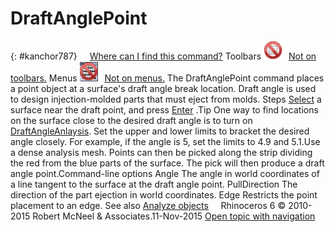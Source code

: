 ---
---


# DraftAnglePoint
{: #kanchor787}
 [![images/transparent.gif](images/transparent.gif)Where can I find this command?](javascript:void(0);) Toolbars
![images/-no-toolbar-button.png](images/-no-toolbar-button.png) [Not on toolbars.](toolbarwhattodo.html) 
Menus
![images/-no-menu-item.png](images/-no-menu-item.png) [Not on menus.](menuwhattodo.html) 
The DraftAnglePoint command places a point object at a surface's draft angle break location.
Draft angle is used to design injection-molded parts that must eject from molds.
Steps
 [Select](select-objects.html) a surface near the draft point, and press [Enter](enter-key.html) .Tip
One way to find locations on the surface close to the desired draft angle is to turn on [DraftAngleAnlaysis](draftangleanalysis.html). Set the upper and lower limits to bracket the desired angle closely. For example, if the angle is 5, set the limits to 4.9 and 5.1.Use a dense analysis mesh. Points can then be picked along the strip dividing the red from the blue parts of the surface. The pick will then produce a draft angle point.Command-line options
Angle
The angle in world coordinates of a line tangent to the surface at the draft angle point.
PullDirection
The direction of the part ejection in world coordinates.
Edge
Restricts the point placement to an edge.
See also
 [Analyze objects](sak-analysis.html) 
&#160;
&#160;
Rhinoceros 6 © 2010-2015 Robert McNeel &amp; Associates.11-Nov-2015
 [Open topic with navigation](draftanglepoint.html) 

